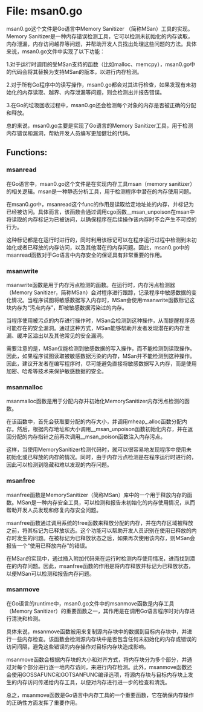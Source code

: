 # File: msan0.go

msan0.go这个文件是Go语言中Memory Sanitizer （简称MSan）工具的实现。Memory Sanitizer是一种内存错误检测工具，它可以检测未初始化的内存读取，内存泄漏，内存访问越界等问题，并帮助开发人员找出处理这些问题的方法。具体来说，msan0.go文件中实现了以下功能：

1.对于运行时调用的受MSan支持的函数（比如malloc、memcpy），msan0.go中的代码会将其替换为支持MSan的版本，以进行内存检测。

2.对于所有Go程序中的读写操作，msan0.go都会对其进行检查，如果发现有未初始化的内存读取、越界、内存泄漏等问题，则会检测出并报告错误。

3.在Go的垃圾回收过程中，msan0.go还会检测每个对象的内存是否被正确的分配和释放。

总的来说，msan0.go主要是实现了Go语言的Memory Sanitizer工具，用于检测内存错误和漏洞，帮助开发人员编写更加健壮的代码。

## Functions:

### msanread

在Go语言中，msan0.go这个文件是在实现内存工具msan（memory sanitizer）的相关逻辑。msan是一种静态分析工具，用于检测程序中潜在的内存使用问题。

在msan0.go中，msanread这个func的作用是读取给定地址处的内存，并标记为已经被访问。具体而言，该函数会通过调用cgo函数__msan_unpoison在msan中将读取的内存标记为已被访问，以确保程序在后续操作该内存时不会产生不可控的行为。

这种标记都是在运行时进行的，同时利用该标记可以在程序运行过程中检测到未初始化或者已释放的内存访问，以及其他潜在的内存问题。因此，msan0.go中的msanread函数对于Go语言中内存安全的保证具有非常重要的作用。



### msanwrite

msanwrite函数是用于内存污点检测的函数。在运行时，内存污点检测器（Memory Sanitizer，简称MSan）会对程序进行跟踪，记录程序中敏感数据的变化情况。当程序试图将敏感数据写入内存时，MSan会使用msanwrite函数标记这块内存为“污点内存”，即被敏感数据污染过的内存。

当程序使用被污点的内存进行操作时，MSan会检测到这种操作，从而提醒程序员可能存在的安全漏洞。通过这种方式，MSan能够帮助开发者发现潜在的内存泄漏、缓冲区溢出以及其他常见的安全漏洞。

需要注意的是，MSan仅能检测到敏感数据的写入操作，而不能检测到读取操作。因此，如果程序试图读取被敏感数据污染的内存，MSan并不能检测到这种操作。因此，建议开发者在编写程序时，尽可能避免直接将敏感数据写入内存，而是使用加密、哈希等技术来保护敏感数据的安全。



### msanmalloc

msanmalloc函数是用于分配内存并初始化MemorySanitizer内存污点检测的函数。

在该函数中，首先会获取要分配的内存大小，并调用mheap_.alloc函数分配内存。然后，根据内存地址和大小调用__msan_unpoison函数初始化内存，并在返回分配的内存指针之前再次调用__msan_poison函数注入内存污点。

这样，当使用MemorySanitizer检测代码时，就可以很容易地发现程序中使用未初始化或已释放的内存的情况。同时，由于内存污点检测是在程序运行时进行的，因此可以检测到隐藏和难以发现的内存问题。



### msanfree

msanfree函数是MemorySanitizer（简称MSan）库中的一个用于释放内存的函数。MSan是一种内存安全工具，可以检测和报告未初始化的内存使用情况，从而帮助开发人员发现和修复内存安全问题。

msanfree函数通过调用系统的free函数来释放分配的内存，并在内存区域被释放之前，将其标记为已释放状态。这个功能可以帮助开发人员识别在使用已释放的内存时发生的问题。在被标记为已释放状态之后，如果再次使用该内存，则MSan会报告一个“使用已释放内存”的错误。

在MSan的实现中，通过插入附加代码来在运行时检测内存使用情况，进而找到潜在的内存问题。因此，msanfree函数的作用是将内存释放并标记为已释放状态，以便MSan可以检测和报告内存问题。



### msanmove

在Go语言的runtime中，msan0.go文件中的msanmove函数是内存工具（Memory Sanitizer）的重要函数之一，其作用是在调用Go语言程序时对内存进行清洗和检测。

具体来说，msanmove函数被用来复制源内存块中的数据到目标内存块中，并进行一些内存检查。该函数会检测源内存块中是否包含任何未初始化的内存或错误的访问间隔，避免这些错误的内存操作对目标内存块造成影响。

msanmove函数会根据内存块的大小和对齐方式，将内存块分为多个部分，并通过对每个部分进行逐一地内存访问，来进行内存检测。此外，msanmove函数还会使用GOSSAFUNC和GOTSANFUNC编译选项，将源内存块与目标内存块上发生的内存访问传递给内存工具，以便对内存进行进一步的检查和清洗。

总之，msanmove函数是Go语言中内存工具的一个重要函数，它在确保内存操作的正确性方面发挥了重要作用。



